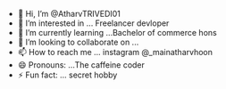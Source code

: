 - 👋 Hi, I’m @AtharvTRIVEDI01
- 👀 I’m interested in ... Freelancer devloper
- 🌱 I’m currently learning ...Bachelor of commerce hons
- 💞️ I’m looking to collaborate on ...  
- 📫 How to reach me ... instagram @_mainatharvhoon
- 😄 Pronouns: ...The caffeine coder
- ⚡ Fun fact: ... secret hobby

<!---
AtharvTRIVEDI01/AtharvTRIVEDI01 is a ✨ special ✨ repository because its `README.md` (this file) appears on your GitHub profile.
You can click the Preview link to take a look at your changes.
--->

